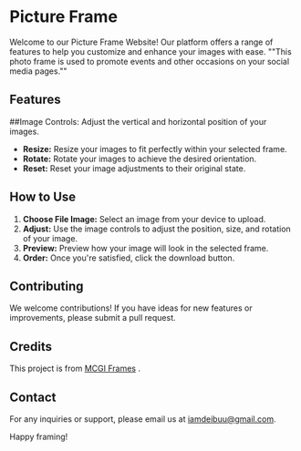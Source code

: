 # Picture Frame

Welcome to our Picture Frame Website! Our platform offers a range of features to help you customize and enhance your images with ease.
""This photo frame is used to promote events and other occasions on your social media pages.""


## Features

##Image Controls: Adjust the vertical and horizontal position of your images.
- **Resize:** Resize your images to fit perfectly within your selected frame.
- **Rotate:** Rotate your images to achieve the desired orientation.
- **Reset:** Reset your image adjustments to their original state.

## How to Use

1. **Choose File Image:** Select an image from your device to upload.
2. **Adjust:** Use the image controls to adjust the position, size, and rotation of your image.
4. **Preview:** Preview how your image will look in the selected frame.
5. **Order:** Once you're satisfied, click the download button.

## Contributing

We welcome contributions! If you have ideas for new features or improvements, please submit a pull request.

## Credits

This project is from <a href="https://mcgi.org/frames/">MCGI Frames</a>
.
## Contact

For any inquiries or support, please email us at [iamdeibuu@gmail.com](mailto:iamdeibuu@gmail.com).

Happy framing!
